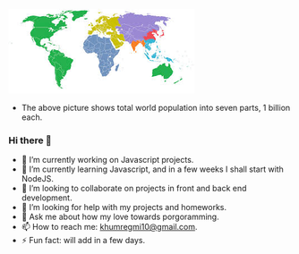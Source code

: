 ![](Images/1billion.jpeg)

- The above picture shows total world population into seven parts, 1 billion each.
### Hi there 👋

<!--
**khumRegmi/khumRegmi** is a ✨ _special_ ✨ repository because its `README.md` (this file) appears on your GitHub profile.

Here are some ideas to get you started:
-->
- 🔭 I’m currently working on Javascript projects.
- 🌱 I’m currently learning Javascript, and in a few weeks I shall start with NodeJS.
- 👯 I’m looking to collaborate on projects in front and back end development.
- 🤔 I’m looking for help with my projects and homeworks.
- 💬 Ask me about how my love towards porgoramming.
- 📫 How to reach me: khumregmi10@gmail.com.
- ⚡ Fun fact: will add in a few days.

